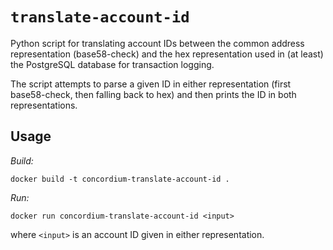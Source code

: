 # `translate-account-id`

Python script for translating account IDs between the common address representation (base58-check)
and the hex representation used in (at least) the PostgreSQL database for transaction logging.

The script attempts to parse a given ID in either representation
(first base58-check, then falling back to hex) and then prints the ID in both representations.

## Usage

*Build:*

```
docker build -t concordium-translate-account-id .
```

*Run:*

```
docker run concordium-translate-account-id <input>
```

where `<input>` is an account ID given in either representation.
